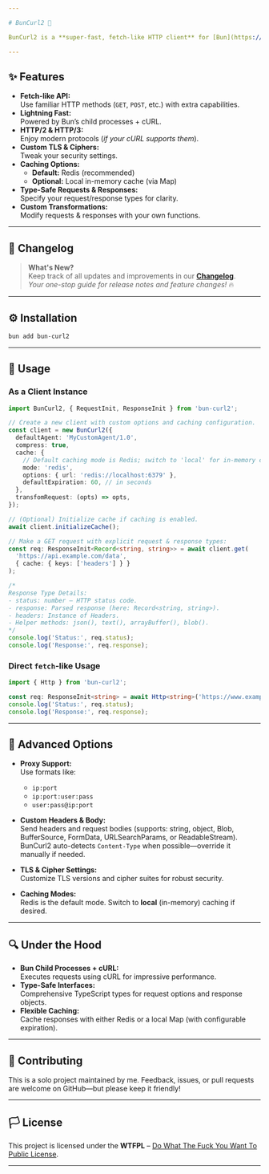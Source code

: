 ```yaml
---

# BunCurl2 🚀

BunCurl2 is a **super-fast, fetch-like HTTP client** for [Bun](https://bun.sh)! Built and maintained by me as a solo project, it leverages Bun’s child processes and cURL to deliver blazing performance, advanced TLS options, and flexible caching (default: Redis; optional: local).

---
```


## ✨ Features

- **Fetch-like API:**  
  Use familiar HTTP methods (`GET`, `POST`, etc.) with extra capabilities.
- **Lightning Fast:**  
  Powered by Bun’s child processes + cURL.
- **HTTP/2 & HTTP/3:**  
  Enjoy modern protocols (*if your cURL supports them*).
- **Custom TLS & Ciphers:**  
  Tweak your security settings.
- **Caching Options:**  
  - **Default:** Redis (recommended)  
  - **Optional:** Local in-memory cache (via Map)
- **Type-Safe Requests & Responses:**  
  Specify your request/response types for clarity.
- **Custom Transformations:**  
  Modify requests & responses with your own functions.

---

## 📜 Changelog

> **What's New?**  
> Keep track of all updates and improvements in our **[Changelog](./CHANGELOG.md)**.  
> _Your one-stop guide for release notes and feature changes!_ 🔥

---

## ⚙️ Installation

```bash
bun add bun-curl2
```

---

## 📡 Usage

### As a Client Instance

```ts
import BunCurl2, { RequestInit, ResponseInit } from 'bun-curl2';

// Create a new client with custom options and caching configuration.
const client = new BunCurl2({
  defaultAgent: 'MyCustomAgent/1.0',
  compress: true,
  cache: {
    // Default caching mode is Redis; switch to 'local' for in-memory caching.
    mode: 'redis',
    options: { url: 'redis://localhost:6379' },
    defaultExpiration: 60, // in seconds
  },
  transfomRequest: (opts) => opts,
});

// (Optional) Initialize cache if caching is enabled.
await client.initializeCache();

// Make a GET request with explicit request & response types:
const req: ResponseInit<Record<string, string>> = await client.get(
  'https://api.example.com/data',
  { cache: { keys: ['headers'] } }
);

/*
Response Type Details:
- status: number – HTTP status code.
- response: Parsed response (here: Record<string, string>).
- headers: Instance of Headers.
- Helper methods: json(), text(), arrayBuffer(), blob().
*/
console.log('Status:', req.status);
console.log('Response:', req.response);
```

### Direct `fetch`-like Usage

```ts
import { Http } from 'bun-curl2';

const req: ResponseInit<string> = await Http<string>('https://www.example.com');
console.log('Status:', req.status);
console.log('Response:', req.response);
```

---

## 🔧 Advanced Options

- **Proxy Support:**  
  Use formats like:
  - `ip:port`
  - `ip:port:user:pass`
  - `user:pass@ip:port`
  
- **Custom Headers & Body:**  
  Send headers and request bodies (supports: string, object, Blob, BufferSource, FormData, URLSearchParams, or ReadableStream).  
  BunCurl2 auto-detects `Content-Type` when possible—override it manually if needed.

- **TLS & Cipher Settings:**  
  Customize TLS versions and cipher suites for robust security.

- **Caching Modes:**  
  Redis is the default mode. Switch to **local** (in-memory) caching if desired.

---

## 🔍 Under the Hood

- **Bun Child Processes + cURL:**  
  Executes requests using cURL for impressive performance.
- **Type-Safe Interfaces:**  
  Comprehensive TypeScript types for request options and response objects.
- **Flexible Caching:**  
  Cache responses with either Redis or a local Map (with configurable expiration).

---

## 🤝 Contributing

This is a solo project maintained by me. Feedback, issues, or pull requests are welcome on GitHub—but please keep it friendly!

---

## 🏳️ License

This project is licensed under the **WTFPL** – [Do What The Fuck You Want To Public License](https://en.wikipedia.org/wiki/WTFPL).

---
